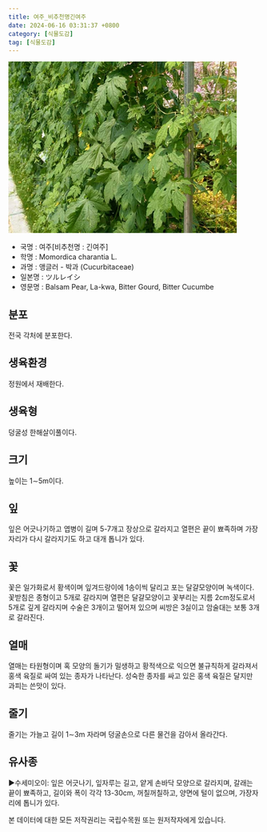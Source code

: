 ```yaml
---
title: 여주_비추천명긴여주
date: 2024-06-16 03:31:37 +0800
category: [식물도감]
tag: [식물도감]
---
```




![여주[비추천명 : 긴여주]](/assets/img/fileUpload/plants/basic/Cucurbitaceae/Momordica/12165/1_th2.JPG)
- 국명 : 여주[비추천명 : 긴여주]
- 학명 : Momordica charantia L.
- 과명 : 앵글러 - 박과 (Cucurbitaceae)
- 일본명 : ツルレイシ
- 영문명 : Balsam Pear, La-kwa, Bitter Gourd, Bitter Cucumbe


## 분포
전국 각처에 분포한다.
## 생육환경
정원에서 재배한다.
## 생육형
덩굴성 한해살이풀이다.
## 크기
높이는 1∼5m이다.
## 잎
잎은 어긋나기하고 엽병이 길며 5-7개고 장상으로 갈라지고 열편은 끝이 뾰족하며 가장자리가 다시 갈라지기도 하고 대개 톱니가 있다.
## 꽃
꽃은 일가화로서 황색이며 잎겨드랑이에 1송이씩 달리고 포는 달걀모양이며 녹색이다. 꽃받침은 종형이고 5개로 갈라지며 열편은 달걀모양이고 꽃부리는 지름 2cm정도로서 5개로 깊게 갈라지며 수술은 3개이고 떨어져 있으며 씨방은 3실이고 암술대는 보통 3개로 갈라진다.
## 열매
열매는 타원형이며 혹 모양의 돌기가 밀생하고 황적색으로 익으면 불규칙하게 갈라져서 홍색 육질로 싸여 있는 종자가 나타난다. 성숙한 종자를 싸고 있은 홍색 육질은 달지만 과피는 쓴맛이 있다.
## 줄기
줄기는 가늘고 길이 1∼3m 자라며 덩굴손으로 다른 물건을 감아서 올라간다. 
## 유사종
▶수세미오이: 잎은 어긋나기, 잎자루는 길고, 얕게 손바닥 모양으로 갈라지며, 갈래는 끝이 뾰족하고, 길이와 폭이 각각 13-30cm, 꺼칠꺼칠하고, 양면에 털이 없으며, 가장자리에 톱니가 있다.






본 데이터에 대한 모든 저작권리는 국립수목원 또는 원저작자에게 있습니다.
